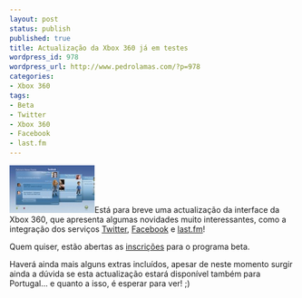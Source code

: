```yaml
---
layout: post
status: publish
published: true
title: Actualização da Xbox 360 já em testes
wordpress_id: 978
wordpress_url: http://www.pedrolamas.com/?p=978
categories:
- Xbox 360
tags:
- Beta
- Twitter
- Xbox 360
- Facebook
- last.fm
---
```

![Xbox 360 with Facebook](/wp-content/uploads/2009/10/Xbox-360-with-Facebook.jpg "Xbox 360 with Facebook")Está para breve uma actualização da interface da Xbox 360, que apresenta algumas novidades muito interessantes, como a integração dos serviços [Twitter](http://twitter.com), [Facebook](http://www.facebook.com) e [last.fm](http://www.last.fm/)!

Quem quiser, estão abertas as [inscrições](https://connect.microsoft.com/XboxLIVEUpdate) para o programa beta.

Haverá ainda mais alguns extras incluídos, apesar de neste momento surgir ainda a dúvida se esta actualização estará disponível também para Portugal... e quanto a isso, é esperar para ver! ;)
